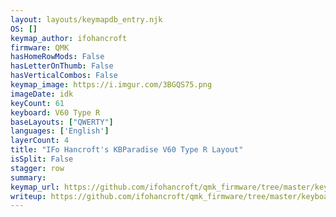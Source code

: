 ```yaml
---
layout: layouts/keymapdb_entry.njk
OS: []
keymap_author: ifohancroft
firmware: QMK
hasHomeRowMods: False
hasLetterOnThumb: False
hasVerticalCombos: False
keymap_image: https://i.imgur.com/3BGQS75.png
imageDate: idk
keyCount: 61
keyboard: V60 Type R
baseLayouts: ["QWERTY"]
languages: ['English']
layerCount: 4
title: "IFo Hancroft's KBParadise V60 Type R Layout"
isSplit: False
stagger: row
summary: 
keymap_url: https://github.com/ifohancroft/qmk_firmware/tree/master/keyboards/v60_type_r/keymaps/ifohancroft
writeup: https://github.com/ifohancroft/qmk_firmware/tree/master/keyboards/v60_type_r/keymaps/ifohancroft/readme.md
---
```


